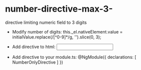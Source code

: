 # number-directive-max-3-
directive limiting numeric field to 3 digits

* Modify number of digits: this._el.nativeElement.value = initialValue.replace(/[^0-9]*/g, '').slice(0, 3);

* Add directive to html: <input type="number" pInputText formControlName="yourControlName" appNumberOnly>

* Add directive to your module.ts: @NgModule({ declarations: [ NumberOnlyDirective ] })
